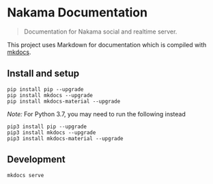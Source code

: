 Nakama Documentation
====================

> Documentation for Nakama social and realtime server.

This project uses Markdown for documentation which is compiled with [mkdocs](http://www.mkdocs.org).

## Install and setup

```shell
pip install pip --upgrade
pip install mkdocs --upgrade
pip install mkdocs-material --upgrade
```

*Note:* For Python 3.7, you may need to run the following instead
```shell
pip3 install pip --upgrade
pip3 install mkdocs --upgrade
pip3 install mkdocs-material --upgrade
```

## Development

```
mkdocs serve
```
